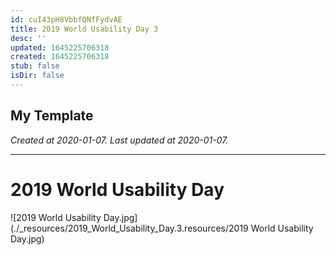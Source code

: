 ```yaml
---
id: cuI43pH8VbbfQNfFydvAE
title: 2019 World Usability Day 3
desc: ''
updated: 1645225706318
created: 1645225706318
stub: false
isDir: false
---
```

My Template
---

_Created at 2020-01-07._
_Last updated at 2020-01-07._




---

# 2019 World Usability Day


![2019 World Usability Day.jpg](./_resources/2019_World_Usability_Day.3.resources/2019 World Usability Day.jpg)

